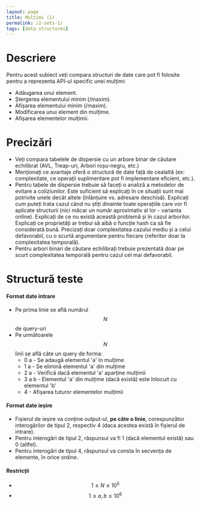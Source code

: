 ```yaml
---
layout: page
title: Mulțimi (1)
permalink: /2-sets-1/
tags: [data structures]
---
```


# Descriere

Pentru acest subiect veți compara structuri de date care pot fi folosite pentru a reprezenta API-ul 
specific unei mulțimi:

- Adâugarea unui element.
- Ștergerea elementului minim (/maxim).
- Afișarea elementului minim (/maxim).
- Modificarea unui element din mulțime.
- Afișarea elementelor mulțimii.

# Precizări

- Veți compara tabelele de dispersie cu un arbore binar de căutare echilibrat (AVL, Treap-uri, Arbori roșu-negru, etc.)
- Menționați ce avantaje oferă o structură de date față de cealaltă (ex: complexitate, ce operații suplimentare pot fi implementare eficient, etc.).
- Pentru tabele de dispersie trebuie să faceți o analiză a metodelor de evitare a coliziunilor. Este suficient să explicați în ce situații sunt mai potrivite unele decât altele (înlănțuire vs. adresare deschisă). Explicați cum puteți trata cazul când nu știți dinainte toate operațiile care vor fi aplicate structurii (nici măcar un număr aproximativ al lor - varianta online). Explicați de ce nu există această problemă și în cazul arborilor. Explicați ce proprietăți ar trebui să aibă o funcție hash ca să fie considerată bună. Precizați doar complexitatea cazului mediu și a celui defavorabil, cu o scurtă argumentare pentru fiecare (referitor doar la complexitatea temporală).
- Pentru arbori binari de căutare echilibrați trebuie prezentată doar pe scurt complexitatea temporală pentru cazul cel mai defavorabil.

# Structură teste

#### Format date intrare
  - Pe prima linie se află numărul $$N$$ de query-uri 
  - Pe următoarele $$N$$ linii se află câte un query de forma:
    - 0 a - Se adaugă elementul 'a' în mulțime
    - 1 a - Se elimină elementul 'a' din mulțime
    - 2 a - Verifică dacă elementul 'a' aparține mulțimii
    - 3 a b - Elementul 'a' din mulțime (dacă există) este înlocuit cu elementul 'b'
    - 4 - Afișarea tuturor elementelor mulțimii

#### Format date ieșire
  - Fișierul de ieșire va conține output-ul, **pe câte o linie**, corespunzător interogărilor de tipul 2, respectiv 4 (daca acestea există în fișierul de intrare). 
  - Pentru interogări de tipul 2, răspunsul va fi 1 (dacă elementul există) sau 0 (altfel).
  - Pentru interogări de tipul 4, răspunsul va consta în secvența de elemente, în orice ordine.

#### Restricții
  - $$ 1 \leq N \leq 10^5$$
  - $$ 1 \leq a, b \leq 10^6$$ 
